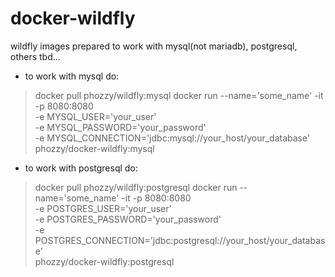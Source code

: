 # docker-wildfly

wildfly images prepared to work with mysql(not mariadb), postgresql, others tbd...

* to work with mysql do:
> docker pull phozzy/wildfly:mysql
> docker run --name='some_name' -it -p 8080:8080 \
> -e MYSQL_USER='your_user' \
> -e MYSQL_PASSWORD='your_password' \
> -e MYSQL_CONNECTION='jdbc:mysql://your_host/your_database' \
> phozzy/docker-wildfly:mysql

* to work with postgresql do:
> docker pull phozzy/wildfly:postgresql
> docker run --name='some_name' -it -p 8080:8080 \
> -e POSTGRES_USER='your_user' \
> -e POSTGRES_PASSWORD='your_password' \
> -e POSTGRES_CONNECTION='jdbc:postgresql://your_host/your_database' \
> phozzy/docker-wildfly:postgresql
